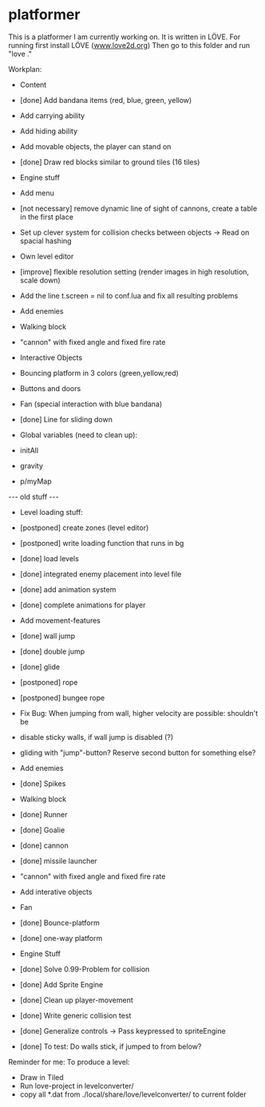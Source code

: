 platformer
==========

This is a platformer I am currently working on. It is written in LÖVE.
For running first install LÖVE  (www.love2d.org)
Then go to this folder and run "love ."

Workplan:

- Content
 - [done] Add bandana items (red, blue, green, yellow)
 - Add carrying ability
 - Add hiding ability
 - Add movable objects, the player can stand on
 - [done] Draw red blocks similar to ground tiles (16 tiles)
 
- Engine stuff
 - Add menu
 - [not necessary] remove dynamic line of sight of cannons, create a table in the first place
 - Set up clever system for collision checks between objects -> Read on spacial hashing
 - Own level editor
 - [improve] flexible resolution setting (render images in high resolution, scale down)
 - Add the line t.screen = nil to conf.lua and fix all resulting problems

- Add enemies
 - Walking block
 - "cannon" with fixed angle and fixed fire rate
 
- Interactive Objects
 - Bouncing platform in 3 colors (green,yellow,red)
 - Buttons and doors
 - Fan (special interaction with blue bandana)
 - [done] Line for sliding down

- Global variables (need to clean up):
 - initAll
 - gravity
 - p/myMap


--- old stuff ---


- Level loading stuff:
 - [postponed] create zones (level editor)
 - [postponed] write loading function that runs in bg
 - [done] load levels
 - [done] integrated enemy placement into level file

-  [done] add animation system
 - [done] complete animations for player

- Add movement-features
 - [done] wall jump
 - [done] double jump
 - [done] glide
 - [postponed] rope
 - [postponed] bungee rope
 - Fix Bug: When jumping from wall, higher velocity are possible: shouldn't be
 - disable sticky walls, if wall jump is disabled (?)
 - gliding with "jump"-button? Reserve second button for something else?
 
- Add enemies
 - [done] Spikes
 - Walking block
 - [done] Runner
 - [done] Goalie
 - [done] cannon
 - [done] missile launcher
 - "cannon" with fixed angle and fixed fire rate
 
- Add interative objects
 - Fan
 - [done] Bounce-platform
 - [done] one-way platform
 
- Engine Stuff
 - [done] Solve 0.99-Problem for collision
 - [done] Add Sprite Engine
 - [done] Clean up player-movement
 - [done] Write generic collision test
 - [done] Generalize controls -> Pass keypressed to spriteEngine
 - [done] To test: Do walls stick, if jumped to from below?
 
Reminder for me:
To produce a level:
- Draw in Tiled
- Run love-project in levelconverter/
- copy all *.dat from ./local/share/love/levelconverter/ to current folder
